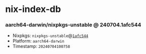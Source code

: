 # nix-index-db
### aarch64-darwin/nixpkgs-unstable @ 240704.1afc544
- Nixpkgs: `nixpkgs-unstable`@[`1afc544`](https://github.com/NixOS/nixpkgs/commit/1afc5440469f94e7ed26e8648820971b102afdc3)
- Platform: `aarch64-darwin`
- Timestamp: `20240704100758`

